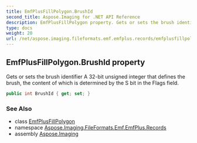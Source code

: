 ```yaml
---
title: EmfPlusFillPolygon.BrushId
second_title: Aspose.Imaging for .NET API Reference
description: EmfPlusFillPolygon property. Gets or sets the brush identifier A 32bit unsigned integer that defines the brush the content of which is determined by the S bit in the Flags field
type: docs
weight: 20
url: /net/aspose.imaging.fileformats.emf.emfplus.records/emfplusfillpolygon/brushid/
---
```

## EmfPlusFillPolygon.BrushId property

Gets or sets the brush identifier A 32-bit unsigned integer that defines the brush, the content of which is determined by the S bit in the Flags field.

```csharp
public int BrushId { get; set; }
```

### See Also

* class [EmfPlusFillPolygon](../)
* namespace [Aspose.Imaging.FileFormats.Emf.EmfPlus.Records](../../emfplusfillpolygon/)
* assembly [Aspose.Imaging](../../../)


